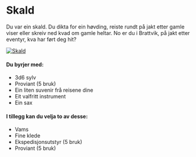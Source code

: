 # Skald

Du var ein skald. Du dikta for ein høvding, reiste rundt på jakt etter gamle viser eller skreiv ned kvad om gamle heltar. No er du i Brattvik, på jakt etter eventyr, kva har ført deg hit?

[![Skald](test)](https://upload.wikimedia.org/wikipedia/commons/thumb/2/29/Ynglingesaga_9_Gerhard_Munthe.jpg/573px-Ynglingesaga_9_Gerhard_Munthe.jpg)
#### Du byrjer med:
- 3d6 sylv
- Proviant (5 bruk)
- Ein liten suvenir frå reisene dine
- Eit valfritt instrument
- Ein sax

#### I tillegg kan du velja to av desse:
- Vams
- Fine klede
- Ekspedisjonsutstyr (5 bruk)
- Proviant (5 bruk)

